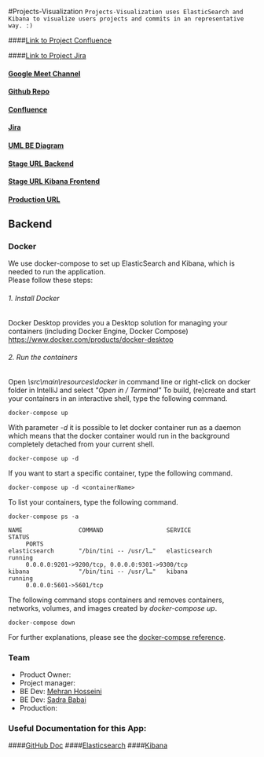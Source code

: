 #Projects-Visualization
````Projects-Visualization uses ElasticSearch and Kibana to visualize users projects and commits in an representative way. :)````

####[Link to Project Confluence]("https://kingcode.atlassian.net/wiki/spaces/KINGCODE/pages/504299521/PROJECTS-VISUALIZATION")

####[Link to Project Jira]("https://kingcode.atlassian.net/jira/software/c/projects/PHOTCODE/issues/PHOTCODE-6?filter=allissues")

#### [Google Meet Channel](https://meet.google.com/mfm-srwx-bxv)

#### [Github Repo](https://github.com/KING-0-CODE/Projects-Visualization.git)

#### [Confluence](https://kingcode.atlassian.net/wiki/spaces/KINGCODE/pages/504299521/PROJECTS-VISUALIZATION)

#### [Jira](https:)

#### [UML BE Diagram](https:)

#### [Stage URL Backend](https:)

#### [Stage URL Kibana Frontend](https:)

#### [Production URL](https:)

## Backend

### Docker
We use docker-compose to set up ElasticSearch and Kibana, which is needed to run the application.  
Please follow these steps:
###### 1. Install Docker
Docker Desktop provides you a Desktop solution for managing your containers (including Docker Engine, Docker Compose)
https://www.docker.com/products/docker-desktop
###### 2. Run the containers
Open *<projectPath>\src\main\resources\docker* in command line or right-click on docker folder in IntelliJ and select *"Open in / Terminal"*
To build, (re)create and start your containers in an interactive shell, type the following command.
```
docker-compose up
```
With parameter *-d* it is possible to let docker container run as a daemon which means that the docker container would run in the background completely detached from your current shell.
```
docker-compose up -d
```
If you want to start a specific container, type the following command.
```
docker-compose up -d <containerName>
```
To list your containers, type the following command.
```
docker-compose ps -a
```
```
NAME                COMMAND                  SERVICE             STATUS
     PORTS
elasticsearch       "/bin/tini -- /usr/l…"   elasticsearch       running        
     0.0.0.0:9201->9200/tcp, 0.0.0.0:9301->9300/tcp
kibana              "/bin/tini -- /usr/l…"   kibana              running        
     0.0.0.0:5601->5601/tcp
```
The following command stops containers and removes containers, networks, volumes, and images created by *docker-compose up*.
```
docker-compose down
```
For further explanations, please see the [docker-compse reference](https://docs.docker.com/compose/reference/).





### Team

* Product Owner: []()
* Project manager: []()
* BE Dev: [Mehran Hosseini](AjaxCube@Gmail.com)
* BE Dev: [Sadra Babai]()
* Production: []()


### Useful Documentation for this App:
####[GitHub Doc](https://docs.github.com/en/rest/reference/repos)
####[Elasticsearch](https://docs.github.com/en/rest/reference/repos)
####[Kibana](https://docs.github.com/en/rest/reference/repos)
